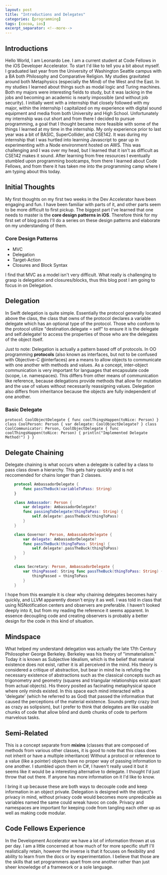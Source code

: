 ```yaml
---
layout: post
title: "Introductions and Delegates"
categories: [programming]
tags: [cocoa, ios]
excerpt_separator: <!--more-->
---
```


## Introductions

Hello World, I am Leonardo Lee. I am a current student at Code Fellows in the iOS Developer Accelerator. To start I'd like to tell you a bit about myself. I graduated last year from the University of Washington Seattle campus with a BA both Philosophy and Comparative Religion. My studies gravitated around both Metaphysics (especially the Mind) of the West and the East. In my studies I learned about things such as modal logic and Turing machines. Both my majors were interesting fields to study, but it was lacking in the jobs and becoming an academic is nearly impossible (and without job security). I initially went with a internship that closely followed with my major, within the internship I capitalized on my experience with digital sound equipment and media from both University and High School. Unfortunately my internship was cut short and from there I decided to pursue programming, a goal that I thought became more feasible with some of the things I learned at my time in the internship. My only experience prior to last year was a bit of BASIC, SuperCollider, and CSE142\. It was during my internship that I was hurtled into learning Javascript to gear up in experimenting with a Node environment hosted on AWS. This was challenging and I was over my head, but I learned that it isn't as difficult as CSE142 makes it sound. After learning from free resources I eventually stumbled upon programming bootcamps, from there I learned about Code Fellows, and from there it has taken me into the programming camp where I am typing about this today.

<!--more-->

## Initial Thoughts

My first thoughts on my first two weeks in the Dev Accelerator have been engaging and fun. I have been familiar with parts of it, and other parts seem to be more difficult to first pickup. The biggest part I've learned that one needs to master is the **core design patterns in iOS**. Therefore think for my first set of blog posts I'll do a series on these design patterns and elaborate on my understanding of them.

### Core Design Patterns

*   MVC
*   Delegation
*   Target-Action
*   Closures and Block Syntax

I find that MVC as a model isn't very difficult. What really is challenging to grasp is delegation and closures/blocks, thus this blog post I am going to focus in on Delegation.

## Delegation

In Swift delegation is quite simple. Essentially the protocol generally located above the class, the class that owns of the protocol declares a variable delegate which has an optional type of the protocol. Those who conform to the protocol utilize "destination.delegate = self" to ensure it is the delegate and self.delegate! to access the properties of those who are the delegates of the object itself.

Just to note: Delegation is actually a pattern based off of protocols. In OO programming **protocols** (also known as interfaces, but not to be confused with Objective-C @interfaces) are a means to allow objects to communicate with one another with methods and values. As a concept, inter-object communication is very important for languages that encapsulate code (scope, i.e. namespaces). This differs from other means of communication like reference, because delegations provide methods that allow for mutation and the use of values without necessarily reassigning values. Delegation also differs from inheritance because the objects are fully independent of one another.

### Basic Delegate

    protocol CoolObjectDelegate { func coolThingsHappen(toNice: Person) } class CoolPerson: Person { var delegate: CoolObjectDelegate? } class CoolCommunicator: Person, CoolObjectDelegate { func coolThingsHappen(toNice: Person) { println("Implemented Delegate Method!") } }

## Delegate Chaining

Delegate chaining is what occurs when a delegate is called by a class to pass class down a hierarchy. This gets hairy quickly and is not reccomended for chains longer than 2 classes.

```swift
    protocol AmbassadorDelegate {
        func passTheBuck(variableToPass: String)
    }

    class Ambassador: Person {
        var delegate: AmbassadorDelegate?
        func passingToDelegate(thingToPass: String) {
            self.delegate!.passTheBuck(thingToPass)
        }
    }

    class Governor: Person, AmbassadorDelegate {
        var delegate: AmbassadorDelegate?
        func passTheBuck(thingToPass: String) {
            self.delegate!.passTheBuck(thingToPass)
        }
    }

    class Secretary: Person, AmbassadorDelegate {
        var thingPassed: String func passTheBuck(thingToPass: String) {
            thingPassed = thingToPass
        }
    }
```

I hope from this example it is clear why chaining delegates becomes hairy quickly, and LLVM apparently doesn't enjoy it as well. I was told in class that using NSNotification centers and observers are preferable. I haven't looked deeply into it, but from my reading the reference it seems apparent. In essence decoupling code and creating observers is probably a better design for the code in this kind of situation.

## Mindspace

What helped my understand delegation was actually the late 17th Century Philosopher George Berkeley. Berkeley was his theory of "immaterialism." Today it is known as Subjective Idealism, which is the belief that material existence does not exist, rather it is all perceived in the mind. His theory is considered a critique of abstraction, but bear in mind he is refuting the necessary existence of abstractions such as the classical concepts such as trigonometry and geometry (squares and triangular relationships exist apart from actual objects). His theory posited as facinating metaphysical space where only minds existed. In this space each mind interacted with a 'delegate' (which he referred to as God) that passed the information that caused the perceptions of the material existence. Sounds pretty crazy (not as crazy as solipsism), but I prefer to think that delegates are like usable chunks of code that allow blind and dumb chunks of code to perform marvelous tasks.

## Semi-Related

This is a concept separate from **mixins** (classes that are composed of methods from various other classes, it is good to note that this class does not inherit or have a multiple inheritance) Without a protocol or reference to a value (like a pointer) objects have no proper way of passing information to one another. I stumbled upon them in C#, I haven't really used it but it seems like it would be a interesting alternative to delegate. I thought I'd just throw that out there. If anyone has more information on it I'd like to know.

I bring it up because these are both ways to decouple code and keep information in an object private. Delegation is designed with the object's privacy in mind, without privacy code would becomes more unpredicable as variables named the same could wreak havoc on code. Privacy and namespaces are important for keeping code from tangling each other up as well as making code modular.

## Code Fellows Experience

In the Development Accelerator we have a lot of information thrown at us per day. I am a little concerned at how much of for more specific stuff I'll realistically retain, however the inverse is that it focuses on flexibility and ability to learn from the docs or by experimentation. I believe that those are the skills that set programmers apart from one another rather than just sheer knowledge of a framework or a sole language.
